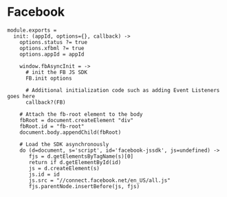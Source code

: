 Facebook
========

    module.exports =
      init: (appId, options={}, callback) ->
        options.status ?= true
        options.xfbml ?= true
        options.appId = appId

        window.fbAsyncInit = ->
          # init the FB JS SDK
          FB.init options

          # Additional initialization code such as adding Event Listeners goes here
          callback?(FB)

        # Attach the fb-root element to the body
        fbRoot = document.createElement "div"
        fbRoot.id = "fb-root"
        document.body.appendChild(fbRoot)

        # Load the SDK asynchronously
        do (d=document, s='script', id='facebook-jssdk', js=undefined) ->
           fjs = d.getElementsByTagName(s)[0]
           return if d.getElementById(id)
           js = d.createElement(s)
           js.id = id
           js.src = "//connect.facebook.net/en_US/all.js"
           fjs.parentNode.insertBefore(js, fjs)
